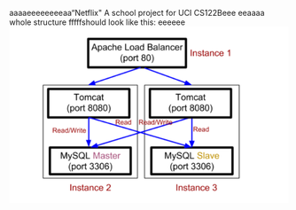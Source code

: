 aaaaeeeeeeeeaa“Netflix"
A school project for UCI CS122Beee
eeaaaa
whole structure fffffshould look like this:
eeeeee
![image](https://github.com/cxk123/-Netflix-CS122B/blob/master/images/struture.PNG)
